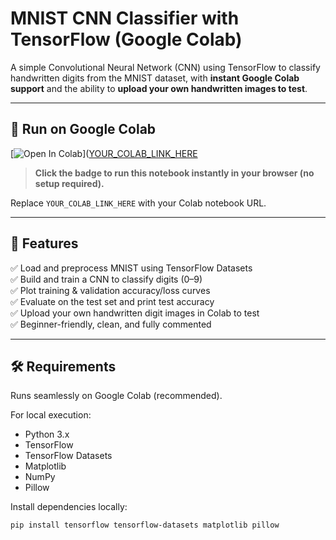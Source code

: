 # MNIST CNN Classifier with TensorFlow (Google Colab)

A simple Convolutional Neural Network (CNN) using TensorFlow to classify handwritten digits from the MNIST dataset, with **instant Google Colab support** and the ability to **upload your own handwritten images to test**.

---

## 🚀 Run on Google Colab

[![Open In Colab](https://colab.research.google.com/assets/colab-badge.svg)]([YOUR_COLAB_LINK_HERE](https://colab.research.google.com/drive/1DznE5IIp0g3b125HMCpK4hyYoNRCCYDa?usp=sharing)

> **Click the badge to run this notebook instantly in your browser (no setup required).**

Replace `YOUR_COLAB_LINK_HERE` with your Colab notebook URL.

---

## 🧩 Features

✅ Load and preprocess MNIST using TensorFlow Datasets  
✅ Build and train a CNN to classify digits (0–9)  
✅ Plot training & validation accuracy/loss curves  
✅ Evaluate on the test set and print test accuracy  
✅ Upload your own handwritten digit images in Colab to test  
✅ Beginner-friendly, clean, and fully commented

---

## 🛠️ Requirements

Runs seamlessly on Google Colab (recommended).

For local execution:
- Python 3.x
- TensorFlow
- TensorFlow Datasets
- Matplotlib
- NumPy
- Pillow

Install dependencies locally:

```bash
pip install tensorflow tensorflow-datasets matplotlib pillow
